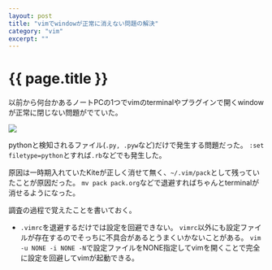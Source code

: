```yaml
---
layout: post
title: "vimでwindowが正常に消えない問題の解決"
category: "vim"
excerpt: ""
---
```


# {{ page.title }}

以前から何台かあるノートPCの1つでvimのterminalやプラグインで開くwindowが正常に閉じない問題がでていた。

![](https://teratail-v2.storage.googleapis.com/uploads/contributed_images/5c0e56e4af63e51400699dfae7da19c8.gif)

pythonと検知されるファイル(`.py, .pyw`など)だけで発生する問題だった。
`:set filetype=python`とすれば`.rb`などでも発生した。

原因は一時期入れていたKiteが正しく消せて無く、`~/.vim/pack`として残っていたことが原因だった。
`mv pack pack.org`などで退避すればちゃんとterminalが消せるようになった。

調査の過程で覚えたことを書いておく。

- `.vimrc`を退避するだけでは設定を回避できない。
  `vimrc`以外にも設定ファイルが存在するのでそっちに不具合があるとうまくいかないことがある。
  `vim -u NONE -i NONE -N`で設定ファイルをNONE指定してvimを開くことで完全に設定を回避してvimが起動できる。
